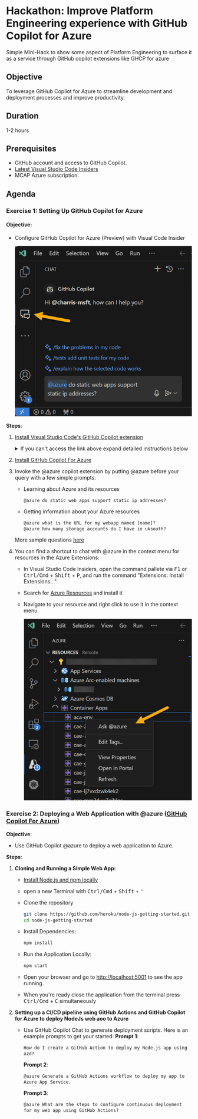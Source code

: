 # Hackathon: Improve Platform Engineering experience with GitHub Copilot for Azure 
Simple Mini-Hack to show some aspect of Platform Engineering to surface it as a service through GitHub copilot extensions like GHCP for azure

## Objective
To leverage GitHub Copilot for Azure to streamline development and deployment processes and improve productivity.

## Duration
1-2 hours

## Prerequisites
- GitHub account and access to GitHub Copilot.
- <a href="https://code.visualstudio.com/insiders/" target="_blank">Latest Visual Studio Code Insiders</a>
- MCAP Azure subscription.

## Agenda


### Exercise 1: Setting Up GitHub Copilot for Azure

####  **Objective**: 

  - Configure GitHub Copilot for Azure (Preview) with Visual Code Insider

    ![image](/images/azure_extension.png)

**Steps**:
  1. [Install Visual Studio Code's GitHub Copilot extension](https://docs.github.com/en/copilot/quickstart)

      <details>
      <summary>If you can't access the link above expand detailed instructions below</summary>

      Baciallcy to access https://docs.github.com/en/copilot/quickstart you need to be added to the Microsoft Organisation and log through your <alias>_msft GitHub handle.

       However in my infinite kindness I spared you the trouble and added detailed instructions

       - Install the latest [Visual Studio Code Insiders](https://code.visualstudio.com/insiders/).
      -  Make sure you are on the latest Visual Studio Code Insiders, open the command palette via <kbd>F1</kbd> or <kbd>Ctrl/Cmd</kbd> + <kbd>Shift</kbd> + <kbd>P</kbd> and run the command "Code - Insiders: Check for Updates..."
      - Install/update to the latest version of `GitHub Copilot` and the latest **pre-release** version of `GitHub Copilot Chat` extension from the marketplace. To reemphasize, `GitHub Copilot Chat` must be the **pre-release** version.
      -  Visit the [Latest Release](https://github.com/microsoft/azure-github-copilot-extension/releases) page.
      - Download the .VSIX file for the extension.
      - In Visual Studio Code Insiders, open the command palette via <kbd>F1</kbd> or <kbd>Ctrl/Cmd</kbd> + <kbd>Shift</kbd> + <kbd>P</kbd>, and run the command "Extensions: Install from VSIX...", and then navigate to your downloaded VSIX and install it.
         Restart Visual Studio Code Insiders.

      </details>


  3. [Install GitHub Copilot For Azure](https://github.com/microsoft/GitHub-Copilot-for-Azure?tab=readme-ov-file#installation)
  4. Invoke the @azure copilot extension by putting @azure before your query with a few simple prompts:
      - Learning about Azure and its resources        
        ```
        @azure do static web apps support static ip addresses?        
        ```   
      - Getting information about your Azure resources
        ```
        @azure what is the URL for my webapp named [name]?
        @azure how many storage accounts do I have in uksouth?
        ```

      More sample questions [here](https://github.com/microsoft/GitHub-Copilot-for-Azure?tab=readme-ov-file#sample-questions)

  5. You can find a shortcut to chat with @azure in the context menu for resources in the Azure Extensions: 
    
      - In Visual Studio Code Insiders, open the command pallete via <kbd>F1</kbd> or <kbd>Ctrl/Cmd</kbd> + <kbd>Shift</kbd> + <kbd>P</kbd>, and run the command "Extensions: Install Extensions..."
        
      - Search for [Azure Resources](https://marketplace.visualstudio.com/tems?itemName=ms-azuretools.vscode-azureresourcegroups) and install it
     
    
      - Navigate to your resource and right click to use it in the context menu

        ![image](/images/contextualMenu.png)
      

### Exercise 2: Deploying a Web Application with @azure ([GitHub Copilot For Azure](https://techcommunity.microsoft.com/t5/microsoft-developer-community/introducing-github-copilot-for-azure-your-cloud-coding-companion/ba-p/4127644))

**Objective**:

- Use GitHub Copilot @azure to deploy a web application to Azure.
 
**Steps**:
  1. **Cloning and Running a Simple Web App:**     
  
      - [Install Node.js and npm locally](https://www.geeksforgeeks.org/how-to-install-node-run-npm-in-vs-code/)                 
      - open a new Terminal with <kbd>Ctrl/Cmd</kbd> + <kbd>Shift</kbd> + <kbd>'</kbd>
      - Clone the repository    
        ```bash
        git clone https://github.com/heroku/node-js-getting-started.git
        cd node-js-getting-started
        ```

      - Install Dependencies:
        ```bash
        npm install
        ```
      - Run the Application Locally:
        ```bash
        npm start
        ```
      - Open your browser and go to <a href="http://localhost:5001" target="_blank">http://localhost:5001</a>
 to see the app running.
      - When you're ready close the application from the terminal press  <kbd>Ctrl/Cmd</kbd> + <kbd>C</kbd> simultaneously
  
  2. **Setting up a CI/CD pipeline using GitHub Actions and GitHub Copilot for Azure to deploy NodeJs web aoo to Azure**  
    
     -  Use GitHub Copilot Chat to generate deployment scripts. Here is an example prompts to get your started:
        **Prompt 1**:
        ```plaintext
        How do I create a GitHub Action to deploy my Node.js app using azd?
        ```
        **Prompt 2**:
         ```plaintext
        @azure Generate a GitHub Actions workflow to deploy my app to Azure App Service.
        ```
        **Prompt 3**:
        ```plaintext
        @azure What are the steps to configure continuous deployment for my web app using GitHub Actions?

        ```








